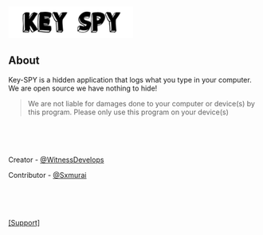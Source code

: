 <img src="IMG/keyspylogo.png" width = "250" length = "600">
                                                
                                                

## About

Key-SPY is a hidden application that logs what you type in your computer. We are open source we have nothing to hide! 
> We are not liable for damages done to your computer or device(s) by this program. Please only use this program on your device(s)
<br />
<br />
<br />
<p>Creator - <a href="https://github.com/WitnessDevelops">@WitnessDevelops</a></p>                                                   
<p>Contributor - <a href="https://github.com/Sxmurai">@Sxmurai</a></p>
<br />
<br />
<br />
<p><a href="https://discord.gg/8YtTqrM">[Support]</a><br /></p>

